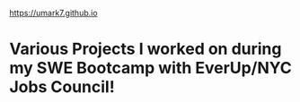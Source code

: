 https://umark7.github.io
# Various Projects I worked on during my SWE Bootcamp with EverUp/NYC Jobs Council!
